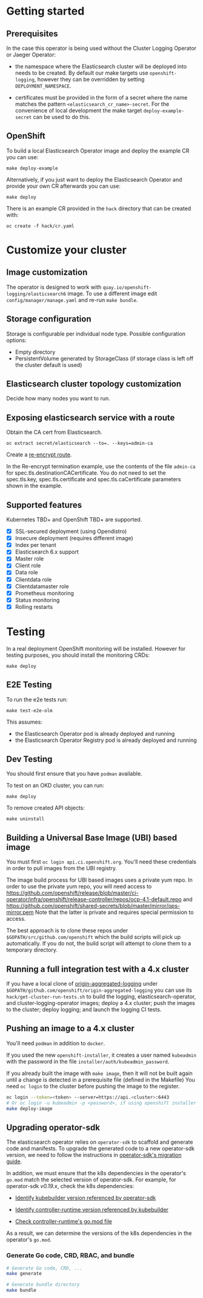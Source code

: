 # Getting started

## Prerequisites

In the case this operator is being used without the Cluster Logging Operator or Jaeger Operator:

- the namespace where the Elasticsearch cluster will be deployed into needs to be created. By default our make targets use `openshift-logging`, however they can be overridden by setting `DEPLOYMENT_NAMESPACE`.

- certificates must be provided in the form of a secret where the name matches the pattern `<elasticsearch_cr_name>-secret`. For the convenience of local development the make target `deploy-example-secret` can be used to do this.

## OpenShift

To build a local Elasticsearch Operator image and deploy the example CR you can use:
```
make deploy-example
```

Alternatively, if you just want to deploy the Elasticsearch Operator and provide your own CR afterwards you can use:
```
make deploy
```

There is an example CR provided in the `hack` directory that can be created with:
```
oc create -f hack/cr.yaml
```

# Customize your cluster

## Image customization

The operator is designed to work with `quay.io/openshift-logging/elasticsearch6` image.  To use
a different image edit `config/manager/manage.yaml` and re-run `make bundle`.

## Storage configuration

Storage is configurable per individual node type. Possible configuration
options:

- Empty directory
- PersistentVolume generated by StorageClass (if storage class is left off the cluster default is used)

## Elasticsearch cluster topology customization

Decide how many nodes you want to run.


## Exposing elasticsearch service with a route

Obtain the CA cert from Elasticsearch.
```
oc extract secret/elasticsearch --to=. --keys=admin-ca
```
Create a [re-encrypt route](https://docs.openshift.com/container-platform/3.11/architecture/networking/routes.html#secured-routes).

In the Re-encrypt termination example, use the contents of the file `admin-ca` for spec.tls.destinationCACertificate.
You do not need to set the spec.tls.key, spec.tls.certificate and spec.tls.caCertificate parameters shown in the example.

## Supported features

Kubernetes TBD+ and OpenShift TBD+ are supported.

- [x] SSL-secured deployment (using Opendistro)
- [x] Insecure deployment (requires different image)
- [x] Index per tenant
- [x] Elasticsearch 6.x support
- [x] Master role
- [x] Client role
- [x] Data role
- [x] Clientdata role
- [x] Clientdatamaster role
- [x] Prometheus monitoring
- [x] Status monitoring
- [x] Rolling restarts

# Testing

In a real deployment OpenShift monitoring will be installed.  However
for testing purposes, you should install the monitoring CRDs:
```
make deploy
```

## E2E Testing
To run the e2e tests run:
```
make test-e2e-olm
```
This assumes:

* the Elasticsearch Operator pod is already deployed and running
* the Elasticsearch Operator Registry pod is already deployed and running

## Dev Testing
You should first ensure that you have `podman` available.

To test on an OKD cluster, you can run:
```
make deploy
```
To remove created API objects:
```
make uninstall
```

## Building a Universal Base Image (UBI) based image

You must first `oc login api.ci.openshift.org`.  You'll need these credentials in order
to pull images from the UBI registry.

The image build process for UBI based images uses a private yum repo.
In order to use the private yum repo, you will need access to
https://github.com/openshift/release/blob/master/ci-operator/infra/openshift/release-controller/repos/ocp-4.1-default.repo
and
https://github.com/openshift/shared-secrets/blob/master/mirror/ops-mirror.pem
Note that the latter is private and requires special permission to access.

The best approach is to clone these repos under `$GOPATH/src/github.com/openshift`
which the build scripts will pick up automatically.  If you do not, the build script
will attempt to clone them to a temporary directory.

## Running a full integration test with a 4.x cluster

If you have a local clone of [origin-aggregated-logging](https://github.com/openshift/origin-aggregated-logging)
under `$GOPATH/github.com/openshift/origin-aggregated-logging` you can use its `hack/get-cluster-run-tests.sh`
to build the logging, elasticsearch-operator, and cluster-logging-operator images; deploy a 4.x cluster;
push the images to the cluster; deploy logging; and launch the logging CI tests.

## Pushing an image to a 4.x cluster

You'll need `podman` in addition to `docker`.

If you used the new `openshift-installer`, it creates a user named `kubeadmin`
with the password in the file `installer/auth/kubeadmin_password`.

If you already built the image with `make image`, then it will not be built
again until a change is detected in a prerequisite file (defined in the
Makefile) You need `oc login` to the cluster before pushing the image to the
register.

```bash
oc login --token=<token> --server=https://api.<cluster>:6443
# Or oc login -u kubeadmin -p <password>, if using openshift installer
make deploy-image
```

## Upgrading operator-sdk

The elasticsearch operator relies on `operator-sdk` to scaffold and generate code and
manifests.
To upgrade the generated code to a new operator-sdk version, we need to follow the
instructions in [operator-sdk's migration guide](https://master.sdk.operatorframework.io/docs/upgrading-sdk-version/).

In addition, we must ensure that the k8s dependencies in the operator's `go.mod`
match the selected version of operator-sdk. For example, for operator-sdk *v0.19.x*,
check the k8s dependencies:

- [Identify kubebuilder version referenced by operator-sdk](https://github.com/operator-framework/operator-sdk/blob/ef0bc885e40e6c86c0c079bea612b4eb908f6ec5/go.mod#L53)

- [Identify controller-runtime version referenced by kubebuilder](https://github.com/kubernetes-sigs/kubebuilder/blob/36aa113dbe99a7bdd883d42f8545468a2017775d/pkg/plugin/v3/scaffolds/init.go#L38)

- [Check controller-runtime's go.mod file](https://github.com/kubernetes-sigs/controller-runtime/blob/1c83ff6f06bc764c95dd69b0f743740c064c4bf6/go.mod#L23-L28)

As a result, we can determine the versions of the k8s dependencies in the operator's `go.mod`.

### Generate Go code, CRD, RBAC, and bundle

```bash
# Generate Go code, CRD, ...
make generate

# Generate bundle directory
make bundle
```
